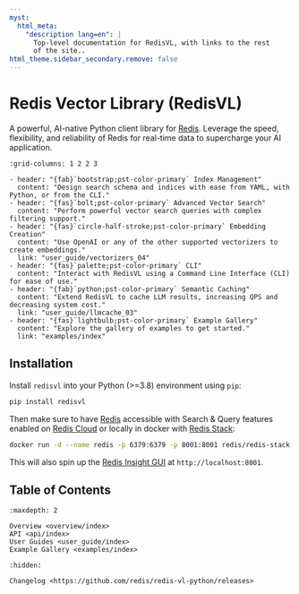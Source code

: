 ```yaml
---
myst:
  html_meta:
    "description lang=en": |
      Top-level documentation for RedisVL, with links to the rest
      of the site..
html_theme.sidebar_secondary.remove: false
---
```


# Redis Vector Library (RedisVL)

A powerful, AI-native Python client library for [Redis](https://redis.io). Leverage the speed, flexibility, and reliability of Redis for real-time data to supercharge your AI application.

```{gallery-grid}
:grid-columns: 1 2 2 3

- header: "{fab}`bootstrap;pst-color-primary` Index Management"
  content: "Design search schema and indices with ease from YAML, with Python, or from the CLI."
- header: "{fas}`bolt;pst-color-primary` Advanced Vector Search"
  content: "Perform powerful vector search queries with complex filtering support."
- header: "{fas}`circle-half-stroke;pst-color-primary` Embedding Creation"
  content: "Use OpenAI or any of the other supported vectorizers to create embeddings."
  link: "user_guide/vectorizers_04"
- header: "{fas}`palette;pst-color-primary` CLI"
  content: "Interact with RedisVL using a Command Line Interface (CLI) for ease of use."
- header: "{fab}`python;pst-color-primary` Semantic Caching"
  content: "Extend RedisVL to cache LLM results, increasing QPS and decreasing system cost."
  link: "user_guide/llmcache_03"
- header: "{fas}`lightbulb;pst-color-primary` Example Gallery"
  content: "Explore the gallery of examples to get started."
  link: "examples/index"
```

## Installation

Install `redisvl` into your Python (>=3.8) environment using `pip`:

```bash
pip install redisvl
```

Then make sure to have [Redis](https://redis.io) accessible with Search & Query features enabled on [Redis Cloud](https://redis.io/cloud) or locally in docker with [Redis Stack](https://redis.io/docs/getting-started/install-stack/docker/):

```bash
docker run -d --name redis -p 6379:6379 -p 8001:8001 redis/redis-stack:latest
```

This will also spin up the [Redis Insight GUI](https://redis.io/insight/) at `http://localhost:8001`.


## Table of Contents

```{toctree}
:maxdepth: 2

Overview <overview/index>
API <api/index>
User Guides <user_guide/index>
Example Gallery <examples/index>
```

```{toctree}
:hidden:

Changelog <https://github.com/redis/redis-vl-python/releases>
```
